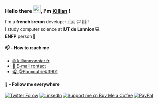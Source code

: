 ### Hello there <img src="https://github.com/thomasbnt/thomasbnt/blob/me/hi.gif" width="25px">, I'm [Killian](https://killianmonnier.com) ! 

<!--
**killianmonnier/killianmonnier** is a ✨ _special_ ✨ repository because its `README.md` (this file) appears on your GitHub profile.

Here are some ideas to get you started:

- 🔭 I’m currently working on ...
- 🌱 I’m currently learning ...
- 👯 I’m looking to collaborate on ...
- 🤔 I’m looking for help with ...
- 💬 Ask me about ...
- 📫 How to reach me: ...
- 😄 Pronouns: ...
- ⚡ Fun fact: ...
-->

I'm a **french breton** developer :fr: 🏳🏴✊ ! </br>
I study computer science at **IUT de Lannion** 💻 </br>
**ENFP** person 👨

#### 📫 - How to reach me

- [🌐 killianmonnier.fr](https://killianmonnier.com)
- [📧 E-mail contact](mailto:contact@killianmonnier.com)
- [🎧 @Poupoutrie#3901](https://discord.com)

#### 🔗 - Follow me everywhere

[![Twitter Follow](https://img.shields.io/twitter/follow/paraceltus?color=%231DA1F2&label=Follow%20me&logo=Twitter&style=for-the-badge)](https://twitter.com/paraceltus)
[![LinkedIn](https://img.shields.io/badge/Curriculum-📜-blue.svg?style=for-the-badge)](https://www.linkedin.com/in/killianmonnier)
[![Support me on Buy Me a Coffee](https://img.shields.io/badge/Support%20me-☕-orange.svg?style=for-the-badge)](https://www.buymeacoffee.com/killianmonnier)
[![PayPal](https://img.shields.io/badge/Donate-💵-yellow.svg?style=for-the-badge)](https://www.paypal.com/monnierkillian)
